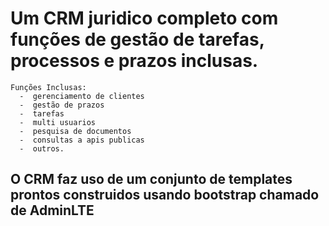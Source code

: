 # Um CRM juridico completo com funções de gestão de tarefas, processos e prazos inclusas.

    Funções Inclusas: 
      -  gerenciamento de clientes
      -  gestão de prazos 
      -  tarefas 
      -  multi usuarios
      -  pesquisa de documentos
      -  consultas a apis publicas 
      -  outros.

## O CRM faz uso de um conjunto de templates prontos construidos usando bootstrap chamado de AdminLTE 